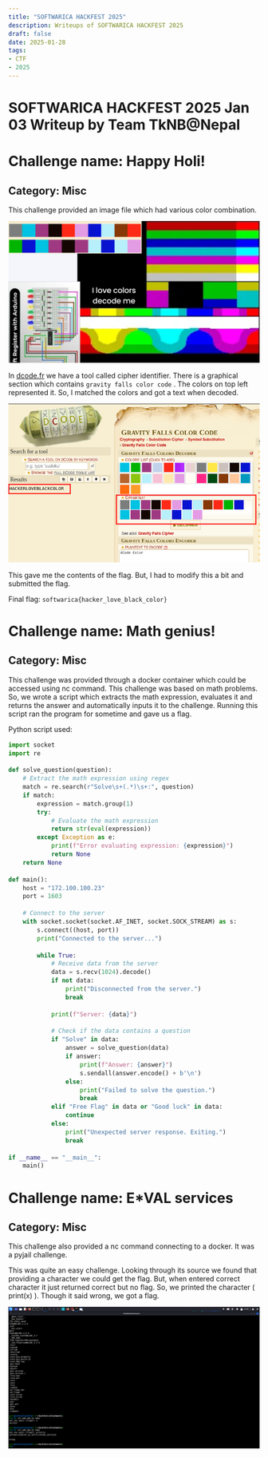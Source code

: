 ```yaml
---
title: "SOFTWARICA HACKFEST 2025"
description: Writeups of SOFTWARICA HACKFEST 2025
draft: false
date: 2025-01-28
tags:
- CTF
- 2025
---
```


# SOFTWARICA HACKFEST 2025 Jan 03 Writeup by Team TkNB@Nepal

# Challenge name: Happy Holi!

## Category: Misc

This challenge provided an image file which had various color combination.

![Green_Organic_Scrap_Collage_Desktop_Wallpaper.png](SOFTWARICA%20HACKFEST%202025%20Jan%2003%20Writeup%20by%20Team%20Tk%20170b62881f0980a795f1eb7fd344efb0/Green_Organic_Scrap_Collage_Desktop_Wallpaper.png)

In [dcode.fr](http://dcode.fr) we have a tool called cipher identifier. There is a graphical section which contains `gravity falls color code` . The colors on top left represented it. So, I matched the colors and got a text when decoded.

![image.png](SOFTWARICA%20HACKFEST%202025%20Jan%2003%20Writeup%20by%20Team%20Tk%20170b62881f0980a795f1eb7fd344efb0/image.png)

This gave me the contents of the flag. But, I had to modify this a bit and submitted the flag.

Final flag: `softwarica{hacker_love_black_color}`

# Challenge name: Math genius!

## Category: Misc

This challenge was provided through a docker container which could be accessed using nc command. This challenge was based on math problems. So, we wrote a script which extracts the math expression, evaluates it and returns the answer and automatically inputs it to the challenge. Running this script ran the program for sometime and gave us a flag.

Python script used:

```python
import socket
import re

def solve_question(question):
    # Extract the math expression using regex
    match = re.search(r"Solve\s+(.*)\s+:", question)
    if match:
        expression = match.group(1)
        try:
            # Evaluate the math expression
            return str(eval(expression))
        except Exception as e:
            print(f"Error evaluating expression: {expression}")
            return None
    return None

def main():
    host = "172.100.100.23"
    port = 1603

    # Connect to the server
    with socket.socket(socket.AF_INET, socket.SOCK_STREAM) as s:
        s.connect((host, port))
        print("Connected to the server...")

        while True:
            # Receive data from the server
            data = s.recv(1024).decode()
            if not data:
                print("Disconnected from the server.")
                break

            print(f"Server: {data}")

            # Check if the data contains a question
            if "Solve" in data:
                answer = solve_question(data)
                if answer:
                    print(f"Answer: {answer}")
                    s.sendall(answer.encode() + b'\n')
                else:
                    print("Failed to solve the question.")
                    break
            elif "Free Flag" in data or "Good luck" in data:
                continue
            else:
                print("Unexpected server response. Exiting.")
                break

if __name__ == "__main__":
    main()

```

# Challenge name: E*VAL services

## Category: Misc

This challenge also provided a nc command connecting to a docker. It was a pyjail challenge.

This was quite an easy challenge. Looking through its source we found that providing a character we could get the flag. But, when entered correct character it just returned correct but no flag. So, we printed the character ( print(x) ). Though it said wrong, we got a flag.

![Screenshot_2025-01-03_13_59_22.png](SOFTWARICA%20HACKFEST%202025%20Jan%2003%20Writeup%20by%20Team%20Tk%20170b62881f0980a795f1eb7fd344efb0/Screenshot_2025-01-03_13_59_22.png)

